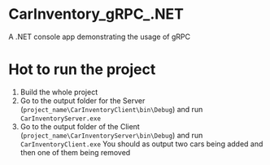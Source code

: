 # CarInventory_gRPC_.NET
A .NET console app demonstrating the usage of gRPC

# Hot to run the project
1. Build the whole project
2. Go to the output folder for the Server (`project_name\CarInventoryClient\bin\Debug`) and run `CarInventoryServer.exe`
3. Go to the output folder of the Client (`project_name\CarInventoryServer\bin\Debug`) and run `CarInventoryClient.exe`
You should as output two cars being added and then one of them being removed
